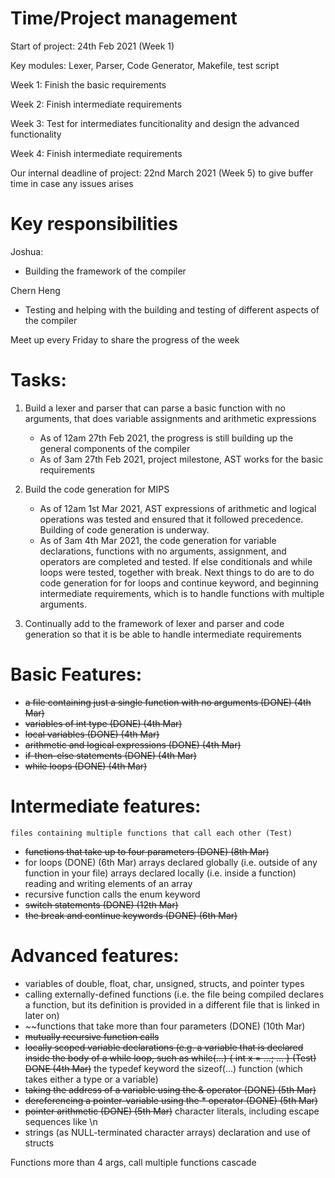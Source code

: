 Time/Project management
=======================

Start of project: 24th Feb 2021 (Week 1)

Key modules: Lexer, Parser, Code Generator, Makefile, test script

Week 1: Finish the basic requirements

Week 2: Finish intermediate requirements

Week 3: Test for intermediates funcitionality and design the advanced functionality

Week 4: Finish intermediate requirements

Our internal deadline of project: 22nd March 2021 (Week 5) to give buffer time in case any issues arises

Key responsibilities
======================
Joshua:
-   Building the framework of the compiler

Chern Heng
-   Testing and helping with the building and testing of different aspects of the compiler

Meet up every Friday to share the progress of the week

Tasks:
======================

1. Build a lexer and parser that can parse a basic function with no arguments, that does variable assignments and arithmetic expressions
    - As of 12am 27th Feb 2021, the progress is still building up the general components of the compiler
    - As of 3am 27th Feb 2021, project milestone, AST works for the basic requirements

2. Build the code generation for MIPS
    - As of 12am 1st Mar 2021, AST expressions of arithmetic and logical operations was tested and ensured that it followed precedence. Building of code generation is underway.
    - As of 3am 4th Mar 2021, the code generation for variable declarations, functions with no arguments, assignment, and operators are completed and tested. If else conditionals and while loops were tested, together with break. Next things to do are to do code generation for for loops and continue keyword, and beginning intermediate requirements, which is to handle functions with multiple arguments.

3. Continually add to the framework of lexer and parser and code generation so that it is be able to handle intermediate requirements

Basic Features:
======================
-   ~~a file containing just a single function with no arguments (DONE) (4th Mar)~~
-   ~~variables of int type (DONE) (4th Mar)~~
-   ~~local variables (DONE) (4th Mar)~~
-   ~~arithmetic and logical expressions (DONE) (4th Mar)~~
-   ~~if-then-else statements (DONE) (4th Mar)~~
-   ~~while loops (DONE) (4th Mar)~~

Intermediate features:
======================
    files containing multiple functions that call each other (Test)
-   ~~functions that take up to four parameters (DONE) (8th Mar)~~
-   for loops (DONE) (6th Mar)
    arrays declared globally (i.e. outside of any function in your file)
    arrays declared locally (i.e. inside a function)
    reading and writing elements of an array
-   recursive function calls
    the enum keyword
-   ~~switch statements (DONE) (12th Mar)~~
-   ~~the break and continue keywords (DONE) (6th Mar)~~

Advanced features:
======================
-   variables of double, float, char, unsigned, structs, and pointer types
-   calling externally-defined functions (i.e. the file being compiled declares a function, but its definition is provided in a different file that is linked in later on)
-   ~~functions that take more than four parameters (DONE) (10th Mar)
-   ~~mutually recursive function calls~~
-   ~~locally scoped variable declarations (e.g. a variable that is declared inside the body of a while loop, such as while(...) { int x = ...; ... } (Test) DONE (4th Mar)~~
    the typedef keyword
    the sizeof(...) function (which takes either a type or a variable)
-   ~~taking the address of a variable using the & operator (DONE) (5th Mar)~~
-   ~~dereferencing a pointer-variable using the * operator (DONE) (5th Mar)~~
-   ~~pointer arithmetic (DONE) (5th Mar)~~
    character literals, including escape sequences like \n
-   strings (as NULL-terminated character arrays)
    declaration and use of structs

Functions more than 4 args, call multiple functions cascade

